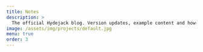 ```yaml
---
title: Notes
description: >
  The official Hydejack blog. Version updates, example content and how-to guides on how to blog with Jekyll.
image: /assets/img/projects/default.jpg
menu: true
order: 3
---
```

